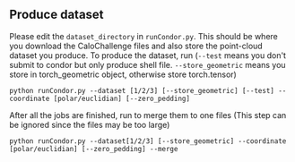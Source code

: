 ## Produce dataset
Please edit the `dataset_directory` in `runCondor.py`. This should be where you download the CaloChallenge files and also store the point-cloud dataset you produce.
To produce the dataset, run (`--test` means you don't submit to condor but only produce shell file. `--store_geometric` means you store in torch_geometric object, otherwise store torch.tensor)
```
python runCondor.py --dataset [1/2/3] [--store_geometric] [--test] --coordinate [polar/euclidian] [--zero_pedding]
```
After all the jobs are finished, run to merge them to one files (This step can be ignored since the files may be too large)
```
python runCondor.py --dataset[1/2/3] [--store_geometric] --coordinate [polar/euclidian] [--zero_pedding] --merge
```
